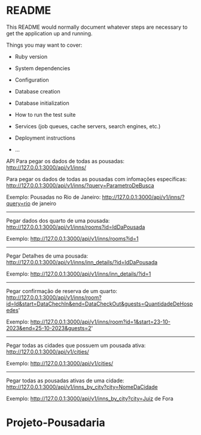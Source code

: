# README

This README would normally document whatever steps are necessary to get the
application up and running.

Things you may want to cover:

- Ruby version

- System dependencies

- Configuration

- Database creation

- Database initialization

- How to run the test suite

- Services (job queues, cache servers, search engines, etc.)

- Deployment instructions

- ...

API
Para pegar os dados de todas as pousadas:
http://127.0.0.1:3000/api/v1/inns/

Para pegar os dados de todas as pousadas com infomações específicas:
http://127.0.0.1:3000/api/v1/inns/?query=ParametroDeBusca

Exemplo: Pousadas no Rio de Janeiro:
http://127.0.0.1:3000/api/v1/inns/?query=rio de janeiro

---

Pegar dados dos quarto de uma pousada:
http://127.0.0.1:3000/api/v1/inns/rooms?id=IdDaPousada

Exemplo:
http://127.0.0.1:3000/api/v1/inns/rooms?id=1

---

Pegar Detalhes de uma pousada:
http://127.0.0.1:3000/api/v1/inns/inn_details/?id=IdDaPousada

Exemplo:
http://127.0.0.1:3000/api/v1/inns/inn_details/?id=1

---

Pegar confirmação de reserva de um quarto:
http://127.0.0.1:3000/api/v1/inns/room?id=Id&start=DataChechIn&end=DataCheckOut&guests=QuantidadeDeHospedes'

Exemplo:
http://127.0.0.1:3000/api/v1/inns/room?id=1&start=23-10-2023&end=25-10-2023&guests=2'

---

Pegar todas as cidades que possuem um pousada ativa:
http://127.0.0.1:3000/api/v1/cities/

Exemplo:
http://127.0.0.1:3000/api/v1/cities/

---

Pegar todas as pousadas ativas de uma cidade:
http://127.0.0.1:3000/api/v1/inns_by_city?city=NomeDaCidade

Exemplo:
http://127.0.0.1:3000/api/v1/inns_by_city?city=Juiz de Fora

# Projeto-Pousadaria
